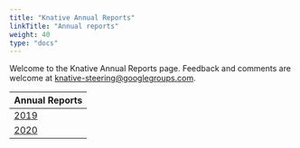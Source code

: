 ```yaml
---
title: "Knative Annual Reports"
linkTitle: "Annual reports"
weight: 40
type: "docs"
---
```


Welcome to the Knative Annual Reports page. Feedback and comments are welcome at [knative-steering@googlegroups.com](mailto:knative-steering@googlegroups.com).

| Annual Reports |
| -------------- |
| [2019](https://github.com/knative/community/tree/main/annual_reports/Knative%202019%20Annual%20Report.pdf) |
| [2020](https://github.com/knative/community/tree/main/annual_reports/Knative%202020%20Annual%20Report.pdf) |

